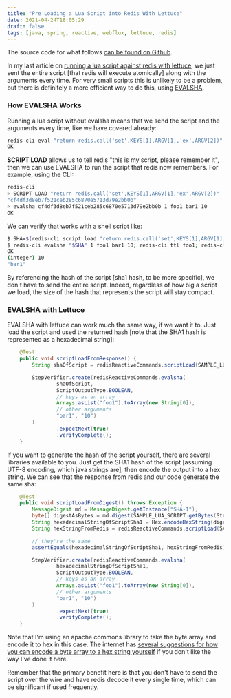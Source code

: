 ```yaml
---
title: "Pre Loading a Lua Script into Redis With Lettuce"
date: 2021-04-24T18:05:29
draft: false
tags: [java, spring, reactive, webflux, lettuce, redis]
---
```


The source code for what follows [can be found on Github](https://github.com/nfisher23/reactive-programming-webflux).

In my last article on [running a lua script against redis with lettuce](https://nickolasfisher.com/blog/how-to-run-a-lua-script-against-redis-using-lettuce), we just sent the entire script \[that redis will execute atomically\] along with the arguments every time. For very small scripts this is unlikely to be a problem, but there is definitely a more efficient way to do this, using [EVALSHA](https://redis.io/commands/evalsha).

### How EVALSHA Works

Running a lua script without evalsha means that we send the script and the arguments every time, like we have covered already:

```bash
redis-cli eval "return redis.call('set',KEYS[1],ARGV[1],'ex',ARGV[2])" 1 foo1 bar1 10
OK

```

**SCRIPT LOAD** allows us to tell redis "this is my script, please remember it", then we can use EVALSHA to run the script that redis now remembers. For example, using the CLI:

```bash
redis-cli
> SCRIPT LOAD "return redis.call('set',KEYS[1],ARGV[1],'ex',ARGV[2])"
"cf4df3d8eb7f521ceb285c6870e5713d79e2bb0b"
> evalsha cf4df3d8eb7f521ceb285c6870e5713d79e2bb0b 1 foo1 bar1 10
OK

```

We can verify that works with a shell script like:

```bash
$ SHA=$(redis-cli script load "return redis.call('set',KEYS[1],ARGV[1],'ex',ARGV[2])")
$ redis-cli evalsha "$SHA" 1 foo1 bar1 10; redis-cli ttl foo1; redis-cli get foo1
OK
(integer) 10
"bar1"

```

By referencing the hash of the script \[sha1 hash, to be more specific\], we don't have to send the entire script. Indeed, regardless of how big a script we load, the size of the hash that represents the script will stay compact.

### EVALSHA with Lettuce

EVALSHA with lettuce can work much the same way, if we want it to. Just load the script and used the returned hash \[note that the SHA1 hash is represented as a hexadecimal string\]:

```java
    @Test
    public void scriptLoadFromResponse() {
        String shaOfScript = redisReactiveCommands.scriptLoad(SAMPLE_LUA_SCRIPT).block();

        StepVerifier.create(redisReactiveCommands.evalsha(
                shaOfScript,
                ScriptOutputType.BOOLEAN,
                // keys as an array
                Arrays.asList("foo1").toArray(new String[0]),
                // other arguments
                "bar1", "10")
        )
                .expectNext(true)
                .verifyComplete();
    }

```

If you want to generate the hash of the script yourself, there are several libraries available to you. Just get the SHA1 hash of the script \[assuming UTF-8 encoding, which java strings are\], then encode the output into a hex string. We can see that the response from redis and our code generate the same sha:

```java
    @Test
    public void scriptLoadFromDigest() throws Exception {
        MessageDigest md = MessageDigest.getInstance("SHA-1");
        byte[] digestAsBytes = md.digest(SAMPLE_LUA_SCRIPT.getBytes(StandardCharsets.UTF_8));
        String hexadecimalStringOfScriptSha1 = Hex.encodeHexString(digestAsBytes);
        String hexStringFromRedis = redisReactiveCommands.scriptLoad(SAMPLE_LUA_SCRIPT).block();

        // they're the same
        assertEquals(hexadecimalStringOfScriptSha1, hexStringFromRedis);

        StepVerifier.create(redisReactiveCommands.evalsha(
                hexadecimalStringOfScriptSha1,
                ScriptOutputType.BOOLEAN,
                // keys as an array
                Arrays.asList("foo1").toArray(new String[0]),
                // other arguments
                "bar1", "10")
        )
                .expectNext(true)
                .verifyComplete();
    }

```

Note that I'm using an apache commons library to take the byte array and encode it to hex in this case. The internet has [several suggestions for how you can encode a byte array to a hex string yourself](https://stackoverflow.com/questions/9655181/how-to-convert-a-byte-array-to-a-hex-string-in-java) if you don't like the way I've done it here.

Remember that the primary benefit here is that you don't have to send the script over the wire and have redis decode it every single time, which can be significant if used frequently.
